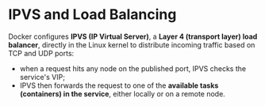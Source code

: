 # IPVS and Load Balancing

Docker configures **IPVS (IP Virtual Server)**, a **Layer 4 (transport layer) load balancer**, directly in the Linux kernel to distribute incoming traffic based on TCP and UDP ports:

- when a request hits any node on the published port, IPVS checks the service's VIP;
- IPVS then forwards the request to one of the **available tasks (containers) in the service**, either locally or on a remote node.
